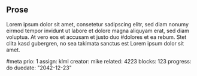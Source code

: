 ## Prose

Lorem ipsum dolor sit amet, consetetur sadipscing elitr, sed diam nonumy eirmod tempor invidunt ut labore et dolore magna aliquyam erat, sed diam voluptua. At vero eos et accusam et justo duo #dolores et ea rebum. Stet clita kasd gubergren, no sea takimata sanctus est Lorem ipsum dolor sit amet. 


#meta
prio: 1
assign: klml
creator: mike
related: 4223
blocks: 123
progress: do
duedate: "2042-12-23"